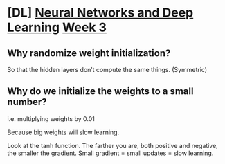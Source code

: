 # \[DL\] [Neural Networks and Deep Learning](https://www.coursera.org/learn/neural-networks-deep-learning/home/welcome) [Week 3](https://www.coursera.org/learn/neural-networks-deep-learning/home/week/3)

### 

## Why randomize weight initialization?

So that the hidden layers don’t compute the same things. (Symmetric)

### 

## Why do we initialize the weights to a small number?

i.e. multiplying weights by 0.01

Because big weights will slow learning.

Look at the tanh function. The farther you are, both positive and negative, the smaller the gradient. Small gradient = small updates = slow learning.
